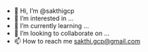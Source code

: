 - 👋 Hi, I’m @sakthigcp
- 👀 I’m interested in ...
- 🌱 I’m currently learning ...
- 💞️ I’m looking to collaborate on ...
- 📫 How to reach me sakthi.gcp@gmail.com

<!---
sakthigcp/sakthigcp is a ✨ special ✨ repository because its `README.md` (this file) appears on your GitHub profile.
You can click the Preview link to take a look at your changes.
--->
